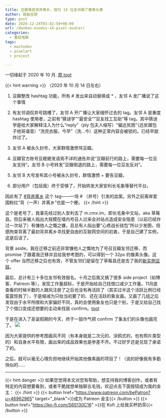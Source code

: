 ```yaml
---
title: 豆瓣难民背井离乡，我为 14 位友邻画了像素头像
author: 椒盐豆豉
type: post
date: 2020-12-24T03:42:59+00:00
url: /douban-exodus-14-pixel-avatar/
categories:
  - 重启电脑
tags:
  - mastodon
  - pixelart
  - project

---
```

 一切缘起于 2020 年 10 月. [原 toot](https://m.cmx.im/@mtfront/105048107977207412)

{{< hint warning >}}
（2020 年 10 月 14 日左右）

1. 豆瓣整改 hashtag 功能，所有 # 发出来自动替换成 * ，友邻 A 发广播说了这个事情

2. 有友邻调侃井号跳槽了，友邻 A 开广播让大家缅怀过去的 tag。友邻 A 是重度 hashtag 使用者，之前有“猜谜学”“最安全”“豆友找工互助”等 tag。其中猜谜学是给大家解释注入为什么“reply”（ply 包夫人缩写）“偏远贫困“（远贫跟包子他哥谐音）“洗完衣服，今早”（洗…今）这种正常内容会被锁的。已经早就炸过了。

3. 友邻 A 被永久封号，大家群情激愤骂豆瓣。

4. 豆瓣官方账号豆嬷嬷发语焉不详的通告并说“豆瓣前行的路上，需要每一位豆友支持“。友邻 B 小号转发”豆瓣倒退的路上，需要每一位豆友反对“。

5. 友邻 B 大号发布其小号被永久封号，群情激愤 + 要告豆瓣。

6. 部分用户（包括我）终于受够了，开始转发大家安利长毛象等替代平台。

因此有了 [#背井离乡](https://m.cmx.im/tags/%E8%83%8C%E4%BA%95%E7%A6%BB%E4%B9%A1) 这个 tag——一场 # （井号）引发的血案。另外之前离岸爱国粉红“背（一声）井离乡”也是一个梗。
{{< /hint >}}

这个是老号了，我事先经过别人安利去了 m.cmx.im，即长毛象中文站，aka 草莓县。但后来被人指出大规模在墙内号召人过来会对站点造成安全隐患（以前已经炸过一次站了）有慷他人之慨之嫌，且总有人指出要“心疼战长钱包”所以少发图，倍感拘束背离了最初背井离乡寻找更自由的互联网空间的初衷，于是自己建了实例，这是后话了。

背景 aside，我在迁移之前还非常慷他人之慨地为了号召豆瓣友邻迁移，而 promise 了跟着我迁移并且给我参考图的，可以得到一个 32px 的像素头像。这个 offer 当然迁移之后也有效，不管友邻们是留在了草莓县还是去了我的[新实例豆豉](http://www.douchi.space/)。

最后，总计有三十多位友邻有效报名。十月之后我又搞了很多 side project（如博客、Patreon 等），发现工作量超标，于是开始给自己找借口减少工作量。11月底查看的时候半数的人跟风注册了之后也没有再活跃了（其实过半这个活跃比例已经蛮震惊我了），于是缩减为只给当初要了的、还在活跃的象友画。又画了几组之后发现由于水平所限和大家偏好不同，真的会使用象友也只是个别，于是又给自己找了个借口变成还想要的主动来找我 confirm。[toot](https://douchi.space/@mtfront/105357997103937506)

于是在进入了圣诞假期的今天，终于一鼓作气把 confirm 了象友们的头像也画完了。
![](https://media.douchi.space/douchi/media_attachments/files/110/453/066/770/256/171/original/1e31df113fa33609.png)

因为大家提供的参考图画风不同（有本身就是二次元的、涂鸦式的，也有照片类型的）和自身水平有限，画出来的成品效果也是参差不齐。不过好歹还是兑现了承诺了的。

之后，就可以毫无心理负担地继续开始其他像素画的项目了！（说的好像我有多勤快似的……

---
{{< hint danger >}}
如果您觉得本文对您有帮助，想支持我的博客创作，或者有特定的内容想要看到，或者干脆就想单独聊五毛钱，欢迎点击下面按钮成为我的金主：
{{< /hint >}}
{{< button href="https://www.patreon.com/bePatron?u=46962965" target="_blank">}}成为 Patreon 金主{{< /button >}}
{{< button href="https://ko-fi.com/S6S130C16" >}}在 Kofi 上给我买杯奶茶{{< /button >}}